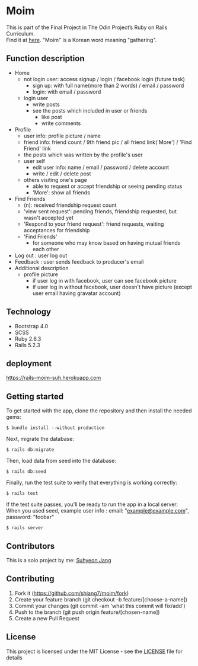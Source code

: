 # Moim

This is part of the Final Project in The Odin Project’s Ruby on Rails Curriculum. <br />
Find it at [here](https://www.theodinproject.com/courses/ruby-on-rails/lessons/final-project).
"Moim" is a Korean word meaning "gathering".

## Function description

- Home
  * not login user: access signup / login / facebook login (future task)
    + sign up: with full name(more than 2 words) / email / password
    + login: with email / password
  * login user
    + write posts
    + see the posts which included in user or friends
      - like post
      - write comments
- Profile
  * user info: profile picture / name
  * friend info: friend count / 9th friend pic / all friend link('More') / 'Find Friend' link
  * the posts which was written by the profile's user
  * user self
    + edit user info: name / email / password / delete account
    + write / edit / delete post
  * others visiting one's page
    + able to request or accept friendship or seeing pending status
    + 'More': show all friends
- Find Friends
  * (n): received friendship request count
  * 'view sent request': pending friends, friendship requested, but wasn't accepted yet
  * 'Respond to your friend request': friend requests, waiting acceptances for friendship
  * 'Find Friends'
    + for someone who may know based on having mutual friends each other
- Log out : user log out
- Feedback : user sends feedback to producer's email
- Additional description
  * profile picture
    + if user log in with facebook, user can see facebook picture
    + if user log in without facebook, user doesn't have picture
      (except user email having gravatar account)

## Technology

- Bootstrap 4.0
- SCSS
- Ruby 2.6.3
- Rails 5.2.3

## deployment

https://rails-moim-suh.herokuapp.com

## Getting started

To get started with the app, clone the repository and then install the needed gems:

```
$ bundle install --without production
```

Next, migrate the database:

```
$ rails db:migrate
```

Then, load data from seed into the database:

```
$ rails db:seed
```

Finally, run the test suite to verify that everything is working correctly:

```
$ rails test
```

If the test suite passes, you'll be ready to run the app in a local server: <br />
When you used seed, example user info : email: "example@example.com", password: "foobar"

```
$ rails server
```

## Contributors

This is a solo project by me: [Suhyeon Jang](https://github.com/shjang7)


## Contributing

1. Fork it (https://github.com/shjang7/moim/fork)
2. Create your feature branch (git checkout -b feature/[choose-a-name])
3. Commit your changes (git commit -am 'what this commit will fix/add')
4. Push to the branch (git push origin feature/[chosen-name])
5. Create a new Pull Request


## License

This project is licensed under the MIT License - see the [LICENSE](./LICENSE) file for details
